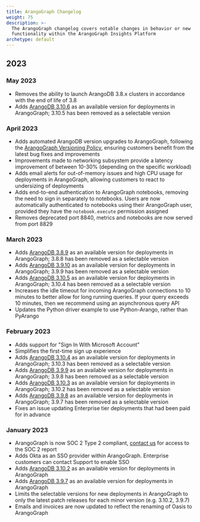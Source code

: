 ```yaml
---
title: ArangoGraph Changelog
weight: 75
description: >-
  The ArangoGraph changelog covers notable changes in behavior or new
  functionality within the ArangoGraph Insights Platform
archetype: default
---
```

## 2023

### May 2023

- Removes the ability to launch ArangoDB 3.8.x clusters in accordance with
  the end of life of 3.8
- Adds [ArangoDB 3.10.6](https://raw.githubusercontent.com/arangodb/arangodb/3.10/CHANGELOG)
  as an available version for deployments in ArangoGraph; 3.10.5 has been
  removed as a selectable version

### April 2023

- Adds automated ArangoDB version upgrades to ArangoGraph, following the
  [ArangoGraph Versioning Policy](guides/deployments/upgrades-and-versioning.md), ensuring customers benefit from the
  latest bug fixes and improvements
- Improvements made to networking subsystem provide a latency improvement of between
  10-30% (depending on the specific workload)
- Adds email alerts for out-of-memory issues and high CPU usage for deployments in
  ArangoGraph, allowing customers to react to undersizing of deployments
- Adds end-to-end authentication to ArangoGraph notebooks, removing the
  need to sign in separately to notebooks. Users are now automatically
  authenticated to notebooks using their ArangoGraph user, provided they
  have the `notebook.execute` permission assigned
- Removes deprecated port 8840, metrics and notebooks are now served from
  port 8829

### March 2023
- Adds [ArangoDB 3.8.9](https://raw.githubusercontent.com/arangodb/arangodb/3.8/CHANGELOG)
  as an available version for deployments in ArangoGraph; 3.8.8 has been
  removed as a selectable version
- Adds [ArangoDB 3.9.10](https://raw.githubusercontent.com/arangodb/arangodb/3.9/CHANGELOG)
  as an available version for deployments in ArangoGraph; 3.9.9 has been
  removed as a selectable version
- Adds [ArangoDB 3.10.5](https://raw.githubusercontent.com/arangodb/arangodb/3.10/CHANGELOG)
  as an available version for deployments in ArangoGraph; 3.10.4 has been
  removed as a selectable version
- Increases the idle timeout for incoming ArangoGraph connections to 10 
  minutes to better allow for long running queries. If your query exceeds
  10 minutes, then we recommend using an asynchronous query API
- Updates the Python driver example to use Python-Arango, rather than
  PyArango
  
### February 2023

- Adds support for "Sign In With Microsoft Account"
- Simplifies the first-time sign up experience
- Adds [ArangoDB 3.10.4](https://raw.githubusercontent.com/arangodb/arangodb/3.10/CHANGELOG)
  as an available version for deployments in ArangoGraph; 3.10.3 has been
  removed as a selectable version
- Adds [ArangoDB 3.9.9](https://raw.githubusercontent.com/arangodb/arangodb/3.9/CHANGELOG)
  as an available version for deployments in ArangoGraph; 3.9.8 has been
  removed as a selectable version
- Adds [ArangoDB 3.10.3](https://raw.githubusercontent.com/arangodb/arangodb/3.10/CHANGELOG)
  as an available version for deployments in ArangoGraph; 3.10.2 has been
  removed as a selectable version
- Adds [ArangoDB 3.9.8](https://raw.githubusercontent.com/arangodb/arangodb/3.9/CHANGELOG)
  as an available version for deployments in ArangoGraph; 3.9.7 has been
  removed as a selectable version
- Fixes an issue updating Enterprise tier deployments that had been paid for
  in advance

### January 2023

- ArangoGraph is now SOC 2 Type 2 compliant, 
  [contact us](https://www.arangodb.com/contact/) for access 
  to the SOC 2 report
- Adds Okta as an SSO provider within ArangoGraph. Enterprise customers can
  contact Support to enable SSO
- Adds [ArangoDB 3.10.2](https://raw.githubusercontent.com/arangodb/arangodb/3.10/CHANGELOG)
  as an available version for deployments in ArangoGraph
- Adds [ArangoDB 3.9.7](https://raw.githubusercontent.com/arangodb/arangodb/3.9/CHANGELOG)
  as an available version for deployments in ArangoGraph
- Limits the selectable versions for new deployments in ArangoGraph
  to only the latest patch releases for each minor version (e.g. 
  3.10.2, 3.9.7)
- Emails and invoices are now updated to reflect the renaming of Oasis to 
  ArangoGraph
